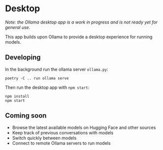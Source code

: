 # Desktop

_Note: the Ollama desktop app is a work in progress and is not ready yet for general use._

This app builds upon Ollama to provide a desktop experience for running models.

## Developing

In the background run the ollama server `ollama.py`:

```
poetry -C .. run ollama serve
```

Then run the desktop app with `npm start`:

```
npm install
npm start
```

## Coming soon

- Browse the latest available models on Hugging Face and other sources
- Keep track of previous conversations with models
- Switch quickly between models
- Connect to remote Ollama servers to run models
